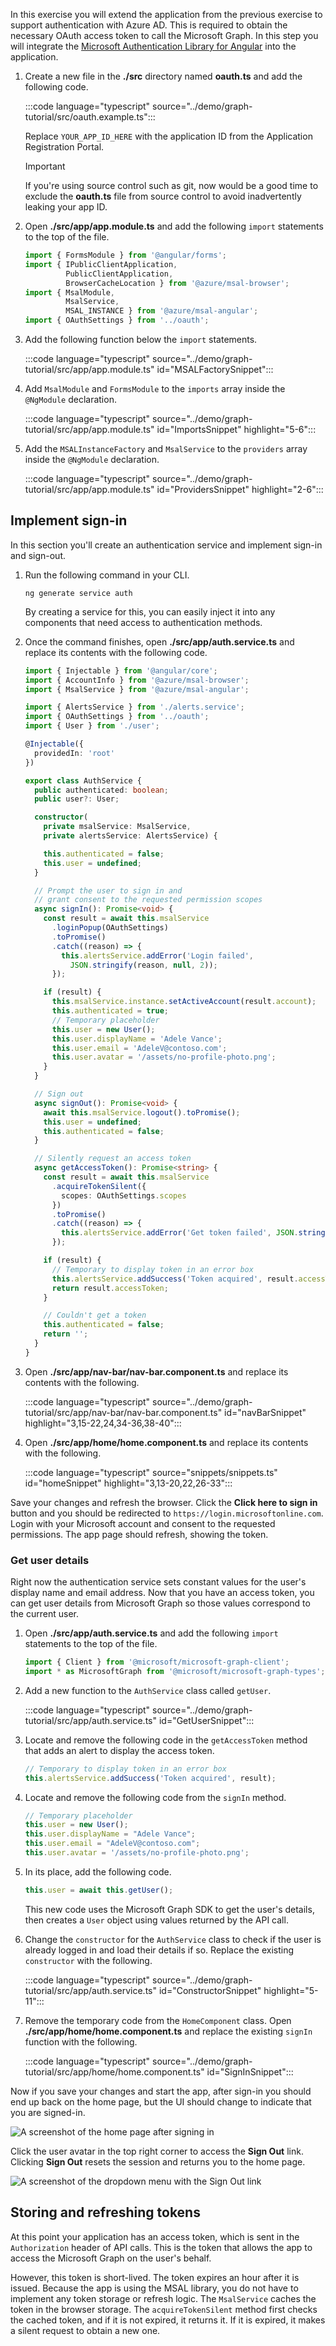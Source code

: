 <!-- markdownlint-disable MD002 MD041 -->

In this exercise you will extend the application from the previous exercise to support authentication with Azure AD. This is required to obtain the necessary OAuth access token to call the Microsoft Graph. In this step you will integrate the [Microsoft Authentication Library for Angular](https://github.com/AzureAD/microsoft-authentication-library-for-js/blob/dev/lib/msal-angular/README.md) into the application.

1. Create a new file in the **./src** directory named **oauth.ts** and add the following code.

    :::code language="typescript" source="../demo/graph-tutorial/src/oauth.example.ts":::

    Replace `YOUR_APP_ID_HERE` with the application ID from the Application Registration Portal.

    > [!IMPORTANT]
    > If you're using source control such as git, now would be a good time to exclude the **oauth.ts** file from source control to avoid inadvertently leaking your app ID.

1. Open **./src/app/app.module.ts** and add the following `import` statements to the top of the file.

    ```typescript
    import { FormsModule } from '@angular/forms';
    import { IPublicClientApplication,
             PublicClientApplication,
             BrowserCacheLocation } from '@azure/msal-browser';
    import { MsalModule,
             MsalService,
             MSAL_INSTANCE } from '@azure/msal-angular';
    import { OAuthSettings } from '../oauth';
    ```

1. Add the following function below the `import` statements.

    :::code language="typescript" source="../demo/graph-tutorial/src/app/app.module.ts" id="MSALFactorySnippet":::

1. Add `MsalModule` and `FormsModule` to the `imports` array inside the `@NgModule` declaration.

    :::code language="typescript" source="../demo/graph-tutorial/src/app/app.module.ts" id="ImportsSnippet" highlight="5-6":::

1. Add the `MSALInstanceFactory` and `MsalService` to the `providers` array inside the `@NgModule` declaration.

    :::code language="typescript" source="../demo/graph-tutorial/src/app/app.module.ts" id="ProvidersSnippet" highlight="2-6":::

## Implement sign-in

In this section you'll create an authentication service and implement sign-in and sign-out.

1. Run the following command in your CLI.

    ```Shell
    ng generate service auth
    ```

    By creating a service for this, you can easily inject it into any components that need access to authentication methods.

1. Once the command finishes, open **./src/app/auth.service.ts** and replace its contents with the following code.

    ```typescript
    import { Injectable } from '@angular/core';
    import { AccountInfo } from '@azure/msal-browser';
    import { MsalService } from '@azure/msal-angular';

    import { AlertsService } from './alerts.service';
    import { OAuthSettings } from '../oauth';
    import { User } from './user';

    @Injectable({
      providedIn: 'root'
    })

    export class AuthService {
      public authenticated: boolean;
      public user?: User;

      constructor(
        private msalService: MsalService,
        private alertsService: AlertsService) {

        this.authenticated = false;
        this.user = undefined;
      }

      // Prompt the user to sign in and
      // grant consent to the requested permission scopes
      async signIn(): Promise<void> {
        const result = await this.msalService
          .loginPopup(OAuthSettings)
          .toPromise()
          .catch((reason) => {
            this.alertsService.addError('Login failed',
              JSON.stringify(reason, null, 2));
          });

        if (result) {
          this.msalService.instance.setActiveAccount(result.account);
          this.authenticated = true;
          // Temporary placeholder
          this.user = new User();
          this.user.displayName = 'Adele Vance';
          this.user.email = 'AdeleV@contoso.com';
          this.user.avatar = '/assets/no-profile-photo.png';
        }
      }

      // Sign out
      async signOut(): Promise<void> {
        await this.msalService.logout().toPromise();
        this.user = undefined;
        this.authenticated = false;
      }

      // Silently request an access token
      async getAccessToken(): Promise<string> {
        const result = await this.msalService
          .acquireTokenSilent({
            scopes: OAuthSettings.scopes
          })
          .toPromise()
          .catch((reason) => {
            this.alertsService.addError('Get token failed', JSON.stringify(reason, null, 2));
          });

        if (result) {
          // Temporary to display token in an error box
          this.alertsService.addSuccess('Token acquired', result.accessToken);
          return result.accessToken;
        }

        // Couldn't get a token
        this.authenticated = false;
        return '';
      }
    }
    ```

1. Open **./src/app/nav-bar/nav-bar.component.ts** and replace its contents with the following.

    :::code language="typescript" source="../demo/graph-tutorial/src/app/nav-bar/nav-bar.component.ts" id="navBarSnippet" highlight="3,15-22,24,34-36,38-40":::

1. Open **./src/app/home/home.component.ts** and replace its contents with the following.

    :::code language="typescript" source="snippets/snippets.ts" id="homeSnippet" highlight="3,13-20,22,26-33":::

Save your changes and refresh the browser. Click the **Click here to sign in** button and you should be redirected to `https://login.microsoftonline.com`. Login with your Microsoft account and consent to the requested permissions. The app page should refresh, showing the token.

### Get user details

Right now the authentication service sets constant values for the user's display name and email address. Now that you have an access token, you can get user details from Microsoft Graph so those values correspond to the current user.

1. Open **./src/app/auth.service.ts** and add the following `import` statements to the top of the file.

    ```typescript
    import { Client } from '@microsoft/microsoft-graph-client';
    import * as MicrosoftGraph from '@microsoft/microsoft-graph-types';
    ```

1. Add a new function to the `AuthService` class called `getUser`.

    :::code language="typescript" source="../demo/graph-tutorial/src/app/auth.service.ts" id="GetUserSnippet":::

1. Locate and remove the following code in the `getAccessToken` method that adds an alert to display the access token.

    ```typescript
    // Temporary to display token in an error box
    this.alertsService.addSuccess('Token acquired', result);
    ```

1. Locate and remove the following code from the `signIn` method.

    ```typescript
    // Temporary placeholder
    this.user = new User();
    this.user.displayName = "Adele Vance";
    this.user.email = "AdeleV@contoso.com";
    this.user.avatar = '/assets/no-profile-photo.png';
    ```

1. In its place, add the following code.

    ```typescript
    this.user = await this.getUser();
    ```

    This new code uses the Microsoft Graph SDK to get the user's details, then creates a `User` object using values returned by the API call.

1. Change the `constructor` for the `AuthService` class to check if the user is already logged in and load their details if so. Replace the existing `constructor` with the following.

    :::code language="typescript" source="../demo/graph-tutorial/src/app/auth.service.ts" id="ConstructorSnippet" highlight="5-11":::

1. Remove the temporary code from the `HomeComponent` class. Open **./src/app/home/home.component.ts** and replace the existing `signIn` function with the following.

    :::code language="typescript" source="../demo/graph-tutorial/src/app/home/home.component.ts" id="SignInSnippet":::

Now if you save your changes and start the app, after sign-in you should end up back on the home page, but the UI should change to indicate that you are signed-in.

![A screenshot of the home page after signing in](./images/add-aad-auth-01.png)

Click the user avatar in the top right corner to access the **Sign Out** link. Clicking **Sign Out** resets the session and returns you to the home page.

![A screenshot of the dropdown menu with the Sign Out link](./images/add-aad-auth-02.png)

## Storing and refreshing tokens

At this point your application has an access token, which is sent in the `Authorization` header of API calls. This is the token that allows the app to access the Microsoft Graph on the user's behalf.

However, this token is short-lived. The token expires an hour after it is issued. Because the app is using the MSAL library, you do not have to implement any token storage or refresh logic. The `MsalService` caches the token in the browser storage. The `acquireTokenSilent` method first checks the cached token, and if it is not expired, it returns it. If it is expired, it makes a silent request to obtain a new one.
